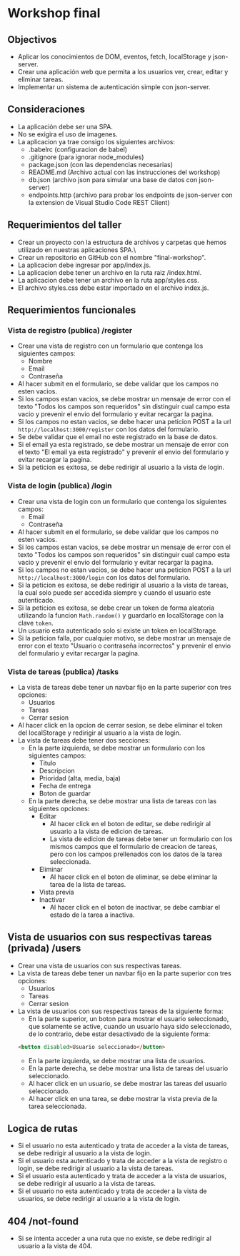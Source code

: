 # Workshop final

## Objectivos

- Aplicar los conocimientos de DOM, eventos, fetch, localStorage y json-server.
- Crear una aplicación web que permita a los usuarios ver, crear, editar y eliminar tareas.
- Implementar un sistema de autenticación simple con json-server.

## Consideraciones

- La aplicación debe ser una SPA.
- No se exigira el uso de imagenes.
- La aplicacion ya trae consigo los siguientes archivos:
  - .babelrc (configuracion de babel)
  - .gitignore (para ignorar node_modules)
  - package.json (con las dependencias necesarias)
  - README.md (Archivo actual con las instrucciones del workshop)
  - db.json (archivo json para simular una base de datos con json-server)
  - endpoints.http (archivo para probar los endpoints de json-server con la extension de Visual Studio Code REST Client)

## Requerimientos del taller

- Crear un proyecto con la estructura de archivos y carpetas que hemos utilizado en nuestras aplicaciones SPA.\
- Crear un repositorio en GitHub con el nombre "final-workshop".
- La aplicacion debe ingresar por app/index.js.
- La aplicacion debe tener un archivo en la ruta raiz /index.html.
- La aplicacion debe tener un archivo en la ruta app/styles.css.
- El archivo styles.css debe estar importado en el archivo index.js.

## Requerimientos funcionales

### Vista de registro (publica) /register

- Crear una vista de registro con un formulario que contenga los siguientes campos:
  - Nombre
  - Email
  - Contraseña
- Al hacer submit en el formulario, se debe validar que los campos no esten vacios.
- Si los campos estan vacios, se debe mostrar un mensaje de error con el texto "Todos los campos son requeridos" sin distinguir cual campo esta vacio y prevenir el envio del formulario y evitar recargar la pagina.
- Si los campos no estan vacios, se debe hacer una peticion POST a la url `http://localhost:3000/register` con los datos del formulario.
- Se debe validar que el email no este registrado en la base de datos.
- Si el email ya esta registrado, se debe mostrar un mensaje de error con el texto "El email ya esta registrado" y prevenir el envio del formulario y evitar recargar la pagina.
- Si la peticion es exitosa, se debe redirigir al usuario a la vista de login.

### Vista de login (publica) /login

- Crear una vista de login con un formulario que contenga los siguientes campos:
  - Email
  - Contraseña
- Al hacer submit en el formulario, se debe validar que los campos no esten vacios.
- Si los campos estan vacios, se debe mostrar un mensaje de error con el texto "Todos los campos son requeridos" sin distinguir cual campo esta vacio y prevenir el envio del formulario y evitar recargar la pagina.
- Si los campos no estan vacios, se debe hacer una peticion POST a la url `http://localhost:3000/login` con los datos del formulario.
- Si la peticion es exitosa, se debe redirigir al usuario a la vista de tareas, la cual solo puede ser accedida siempre y cuando el usuario este autenticado.
- Si la peticion es exitosa, se debe crear un token de forma aleatoria utilizando la funcion `Math.random()` y guardarlo en localStorage con la clave `token`.
- Un usuario esta autenticado solo si existe un token en localStorage.
- Si la peticion falla, por cualquier motivo, se debe mostrar un mensaje de error con el texto "Usuario o contraseña incorrectos" y prevenir el envio del formulario y evitar recargar la pagina.

### Vista de tareas (publica) /tasks

- La vista de tareas debe tener un navbar fijo en la parte superior con tres opciones:
  - Usuarios
  - Tareas
  - Cerrar sesion
- Al hacer click en la opcion de cerrar sesion, se debe eliminar el token del localStorage y redirigir al usuario a la vista de login.
- La vista de tareas debe tener dos secciones:
  - En la parte izquierda, se debe mostrar un formulario con los siguientes campos:
    - Titulo
    - Descripcion
    - Prioridad (alta, media, baja)
    - Fecha de entrega
    - Boton de guardar
  - En la parte derecha, se debe mostrar una lista de tareas con las siguientes opciones:
    - Editar
      - Al hacer click en el boton de editar, se debe redirigir al usuario a la vista de edicion de tareas.
      - La vista de edicion de tareas debe tener un formulario con los mismos campos que el formulario de creacion de tareas, pero con los campos prellenados con los datos de la tarea seleccionada.
    - Eliminar
      - Al hacer click en el boton de eliminar, se debe eliminar la tarea de la lista de tareas.
    - Vista previa
    - Inactivar
      - Al hacer click en el boton de inactivar, se debe cambiar el estado de la tarea a inactiva.

## Vista de usuarios con sus respectivas tareas (privada) /users

- Crear una vista de usuarios con sus respectivas tareas.
- La vista de tareas debe tener un navbar fijo en la parte superior con tres opciones:
  - Usuarios
  - Tareas
  - Cerrar sesion
- La vista de usuarios con sus respectivas tareas de la siguiente forma:
  - En la parte superior, un boton para mostrar el usuario seleccionado, que solamente se active, cuando un usuario haya sido seleccionado, de lo contrario, debe estar desactivado de la siguiente forma:
  ```html
  <button disabled>Usuario seleccionado</button>
  ```
  - En la parte izquierda, se debe mostrar una lista de usuarios.
  - En la parte derecha, se debe mostrar una lista de tareas del usuario seleccionado.
  - Al hacer click en un usuario, se debe mostrar las tareas del usuario seleccionado.
  - Al hacer click en una tarea, se debe mostrar la vista previa de la tarea seleccionada.

## Logica de rutas

- Si el usuario no esta autenticado y trata de acceder a la vista de tareas, se debe redirigir al usuario a la vista de login.
- Si el usuario esta autenticado y trata de acceder a la vista de registro o login, se debe redirigir al usuario a la vista de tareas.
- Si el usuario esta autenticado y trata de acceder a la vista de usuarios, se debe redirigir al usuario a la vista de tareas.
- Si el usuario no esta autenticado y trata de acceder a la vista de usuarios, se debe redirigir al usuario a la vista de login.

## 404 /not-found

- Si se intenta acceder a una ruta que no existe, se debe redirigir al usuario a la vista de 404.